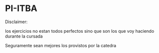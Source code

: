 # PI-ITBA

Disclaimer:

los ejercicios no estan todos perfectos sino que son los que voy haciendo durante la cursada

Seguramente sean mejores los provistos por la catedra

